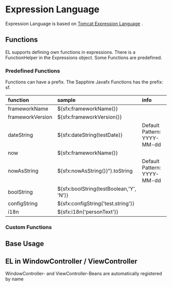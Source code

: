 # Expression Language

Expression Language is based on [Tomcat Expression Language](https://tomcat.apache.org/tomcat-8.0-doc/elapi/index.html) .

## Functions

EL supports defining own functions in expressions. There is a FunctionHelper in
the Expressions object. Some Functions are predefined.

### Predefined Functions

Functions can have a prefix. The Sapphire Javafx Functions has the prefix: sf.

| function         | sample                                 | info                        |
|:-----------------|:---------------------------------------|:----------------------------|
| frameworkName    | ${sfx:frameworkName()}                  |                             |
| frameworkVersion | ${sfx:frameworkVersion()}               |                             |
| dateString       | ${sfx:dateString(testDate)}             | Default Pattern: YYYY-MM-dd |
| now              | ${sfx:frameworkName()}                  |                             |
| nowAsString      | ${sfx:nowAsString()}").toString         | Default Pattern: YYYY-MM-dd |
| boolString       | ${sfx:boolString(testBoolean,'Y', 'N')} |                             |
| configString     | ${sfx:configString('test.string')}      |                             |
| i18n             | ${sfx:i18n('personText')}               |                             |


### Custom Functions

## Base Usage

## EL in WindowController / ViewController

WindowController- and ViewController-Beans are automatically registered by name


